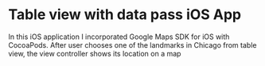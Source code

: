 # Table view with data pass iOS App

In this iOS application I incorporated Google Maps SDK for iOS with CocoaPods.
After user chooses one of the landmarks in Chicago from table view, the view controller shows its location on a map
